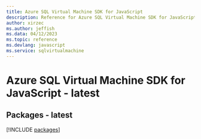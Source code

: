 ```yaml
---
title: Azure SQL Virtual Machine SDK for JavaScript
description: Reference for Azure SQL Virtual Machine SDK for JavaScript
author: xirzec
ms.author: jeffish
ms.data: 04/12/2023
ms.topic: reference
ms.devlang: javascript
ms.service: sqlvirtualmachine
---
```

# Azure SQL Virtual Machine SDK for JavaScript - latest
## Packages - latest
[!INCLUDE [packages](sql-virtual-machine-index.md)]